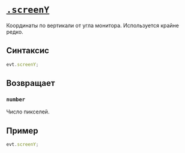 # [`.screenY`](../index.md)

Координаты по вертикали от угла монитора. Используется крайне редко.

## Синтаксис

```js
evt.screenY;
```

## Возвращает

### `number`

Число пикселей.

## Пример

```js
evt.screenY;
```
